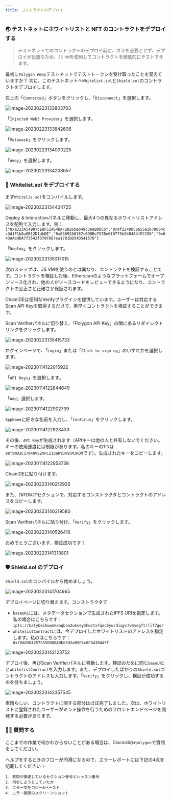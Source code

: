 ```yaml
---
title: コントラクトのデプロイ
---
```

### 🌏 テストネットにホワイトリストと NFT のコントラクトをデプロイする

> テストネットでのコントラクトのデプロイ前に、ガスを必要とせず、デプロイが迅速なため、`JS VM`を使用してコントラクトを徹底的にテストできます。

最初に`Polygon Amoy`テストネットでテストトークンを受け取ったことを覚えていますか？ 次に、このテストネットへ`Whitelist.sol`と`Shield.sol`のコントラクトをデプロイします。

右上の「`Connected`」ボタンをクリックし、「`Disconnect`」を選択します。

![image-20230223133803703](/images/Polygon-Whitelist-NFT/section-4/4_1_1.png)

「`Injected Web3 Provider`」を選択します。

![image-20230223133842606](/images/Polygon-Whitelist-NFT/section-4/4_1_2.png)

「`Metamask`」をクリックします。

![image-20230223134000225](/images/Polygon-Whitelist-NFT/section-4/4_1_3.png)

「`Amoy`」を選択します。

![image-20230223134208657](/images/Polygon-Whitelist-NFT/section-4/4_1_4.png)

### 📝 Whitelist.sol をデプロイする

まず`Whitelis.sol`をコンパイルします。

![image-20230223134424725](/images/Polygon-Whitelist-NFT/section-4/4_1_5.png)

Deploy & Interactionパネルに移動し、最大4つの異なるホワイトリストアドレスを配列で入力します。例：`["0xa323A54987cE8F51A648AF2826beb49c368B8bC6","0x4f2249958655e1b78064cc3d1F1b8a0B12D1dbDE","0x03692A0187c6D8Be757Be0f0775b94B484fFC15D","0x643AAe9DA7f3542f370FD87ea1781bD54D541578"]`

「`Deploy`」をクリックします。

![image-20230223135017015](/images/Polygon-Whitelist-NFT/section-4/4_1_6.png)

次のステップは、JS VMを使うのとは異なり、コントラクトを検証することです。コントラクトを検証した後、Etherscanのようなプラットフォームでオープンソース化され、他の人がソースコードをレビューできるようになり、コントラクトの公正さと正確さが保証されます。

ChainIDEは便利なVerifyプラグインを提供しています。ユーザーは対応するScan API Keyを取得するだけで、素早くコントラクトを検証することができます。

Scan Verifierパネルに切り替え、「Polygon API Key」の隣にあるリダイレクトリンクをクリックします。

![image-20230223135415733](/images/Polygon-Whitelist-NFT/section-4/4_1_7.png)

ログインページで、「`Login`」または「`Click to sign up`」のいずれかを選択します。

![image-20230114122015922](/images/Polygon-Whitelist-NFT/section-4/4_1_8.png)

「`API Keys`」を選択します。

![image-20230114122844649](/images/Polygon-Whitelist-NFT/section-4/4_1_9.png)

「`Add`」選択します。

![image-20230114122902739](/images/Polygon-Whitelist-NFT/section-4/4_1_10.png)

`AppName`に好きな名前を入力し、「`Continue`」をクリックします。

![image-20230114122923433](/images/Polygon-Whitelist-NFT/section-4/4_1_11.png)

その後、`API Key`が生成されます（APIキーは他の人と共有しないでください。キーの使用速度には制限があります。私のキーの1つは`98TSWD2C57949VSZVFCZ15WKYDVSCMJKQM`です）。生成されたキーをコピーします。

![image-20230114122953738](/images/Polygon-Whitelist-NFT/section-4/4_1_12.png)

ChainIDEに貼り付けます。

![image-20230223140212926](/images/Polygon-Whitelist-NFT/section-4/4_1_13.png)

また、`INTERACT`セクションで、対応するコンストラクタとコントラクトのアドレスをコピーします。

![image-20230223140319580](/images/Polygon-Whitelist-NFT/section-4/4_1_14.png)

Scan Verifierパネルに貼り付け、「`Verify`」をクリックします。

![image-20230223140526416](/images/Polygon-Whitelist-NFT/section-4/4_1_15.png)

おめでとうございます、検証成功です！

![image-20230223141313801](/images/Polygon-Whitelist-NFT/section-4/4_1_16.png)

### 🛡 Shield.sol のデプロイ

`Shield.sol`のコンパイルから始めましょう。

![image-20230223141704965](/images/Polygon-Whitelist-NFT/section-4/4_1_17.png)

デプロイページに切り替えます。コンストラクタで

- `baseURI`には、メタデータセクションで生成されたIPFS URIを指定します。私の場合はこちらです： `ipfs://bafybeihuwmkxnqban2ukneymhwctxfqec5ywrdiqyc7vmyegftrllf7gq/`
- `whitelistContract`には、今デプロイしたホワイトリストのアドレスを指定します。私のはこちらです：` 0x78dd3EA257535E08BA0Ee5d2eB5E5c8C64304AFf`

![image-20230223142123752](/images/Polygon-Whitelist-NFT/section-4/4_1_18.png)

デプロイ後、再びScan Verifierパネルに移動します。検証のために同じ`baseURI`と`whitelistContract`を入力します。また、デプロイしたばかりの`Shield.sol`コントラクトのアドレスも入力します。「`Verify`」をクリックし、検証が成功するのを待ちましょう。

![image-20230223142357545](/images/Polygon-Whitelist-NFT/section-4/4_1_19.png)

素晴らしい、コントラクトに関する部分はほぼ完了しました。次は、ホワイトリストに登録されたユーザーがミント操作を行うためのフロントエンドページを開発する必要があります。

### 🙋‍♂️ 質問する

ここまでの作業で何かわからないことがある場合は、Discordの`#polygon`で質問をしてください。

ヘルプをするときのフローが円滑になるので、エラーレポートには下記の4点を記載してください ✨

```
1. 質問が関連しているセクション番号とレッスン番号
2. 何をしようとしていたか
3. エラー文をコピー&ペースト
4. エラー画面のスクリーンショット
```

